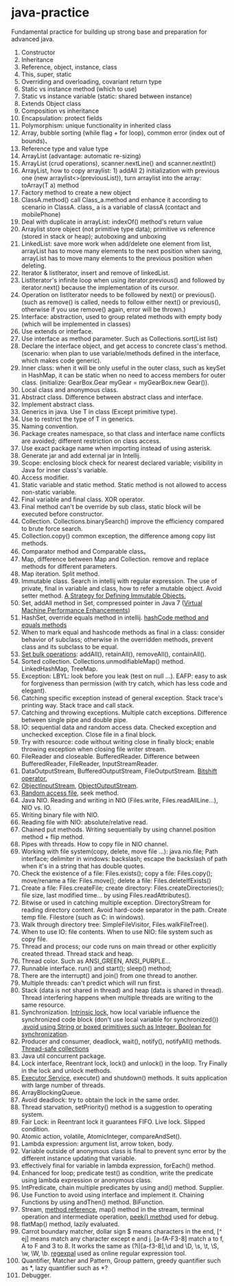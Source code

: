 # java-practice
Fundamental practice for building up strong base and preparation for advanced java.
1. Constructor
2. Inheritance
3. Reference, object, instance, class
4. This, super, static
5. Overriding and overloading, covariant return type
6. Static vs instance method (which to use)
7. Static vs instance variable (static: shared between instance)
8. Extends Object class
9. Composition vs inheritance
10. Encapsulation: protect fields
11. Polymorphism: unique functionality in inherited class
12. Array, bubble sorting (while flag + for loop), common error (index out of bounds)、
13. Reference type and value type
14. ArrayList (advantage: automatic re-sizing)
15. ArrayList (crud operations), scanner.nextLine() and scanner.nextInt()
16. ArrayList, how to copy arraylist: 1) addAll 2) initialization with previous one (new arraylist<>(previousList)), 
    turn arraylist into the array: toArray(T a) method
17. Factory method to create a new object
18. ClassA.method() call Class_a.method and enhance it according to scenario in ClassA. 
    class_ a is a variable of classA (contact and mobilePhone)
19. Deal with duplicate in arrayList: indexOf() method's return value
20. Arraylist store object (not primitive type data); primitive vs reference (stored in stack or heap); 
    autoboxing and unboxing
21. LinkedList: save more work when add/delete one element from list, arrayList has to move many elements to the next position when saving,
    arrayList has to move many elements to the previous position when deleting.
22. Iterator & listIterator, insert and remove of linkedList.
23. ListIterator's infinite loop when using iterator.previous() and followed by iterator.next() because the implementation of its cursor.
24. Operation on listIterator needs to be followed by next() or previous(). (such as remove() is called, needs to follow either
    next() or previous(), otherwise if you use remove() again, error will be thrown.)
25. Interface: abstraction, used to group related methods with empty body (which will be implemented in classes)
26. Use extends or interface.
27. Use interface as method parameter. Such as Collections.sort(List<T> list)
28. Declare the interface object, and get access to concrete class's method. (scenario: when plan to use variable/methods defined in
    the interface, which makes code generic).
29. Inner class: when it will be only useful in the outer class, such as keySet in HashMap, it can be static when no 
    need to access members for outer class. (initialize: GearBox.Gear myGear = myGearBox.new Gear()).
30. Local class and anonymous class.
31. Abstract class. Difference between abstract class and interface.
32. Implement abstract class.
33. Generics in java. Use T in class (Except primitive type).
34. Use <T extends someClass> to restrict the type of T in generics.
35. Naming convention.
36. Package creates namespace, so that class and interface name conflicts are avoided; different restriction on class access.
37. Use exact package name when importing instead of using asterisk.
38. Generate jar and add external jar in Intellij.
39. Scope: enclosing block check for nearest declared variable; visibility in Java for inner class's variable.
40. Access modifier.
41. Static variable and static method. Static method is not allowed to access non-static variable.
42. Final variable and final class. XOR operator.
43. Final method can't be override by sub class, static block will be executed before constructor.
44. Collection. Collections.binarySearch() improve the efficiency compared to brute force search.
45. Collection.copy() common exception, the difference among copy list methods.
46. Comparator method and Comparable class。
47. Map, difference between Map and Collection. remove and replace methods for different parameters.
48. Map iteration. Split method.
49. Immutable class. Search in intellij with regular expression. The use of private, final in variable and class, how to 
    refer a mutable object. Avoid setter method. [A Strategy for Defining Immutable Objects.](https://docs.oracle.com/javase/tutorial/essential/concurrency/imstrat.html)
50. Set, addAll method in Set, compressed pointer in Java 7 ([Virtual Machine Performance Enhancements](https://docs.oracle.com/javase/8/docs/technotes/guides/vm/performance-enhancements-7.html))
51. HashSet, override equals method in intellij. [hashCode method and equals methods](https://docs.oracle.com/javase/8/docs/api/java/lang/Object.html#equals-java.lang.Object-)
52. When to mark equal and hashcode methods as final in a class: consider behavior of subclass; otherwise
    in the overridden methods, prevent class and its subclass to be equal.
53. [Set bulk operations](https://docs.oracle.com/javase/tutorial/collections/interfaces/set.html): addAll(), retainAll(), removeAll(), containAll().
54. Sorted collection. Collections.unmodifiableMap() method. LinkedHashMap, TreeMap.
55. Exception: LBYL: look before you leak (test on null ...). EAFP: easy to ask for forgiveness than permission 
    (with try catch, which has less code and elegant).
56. Catching specific exception instead of general exception. Stack trace's printing way. Stack trace and call stack.
57. Catching and throwing exceptions. Multiple catch exceptions. Difference between single pipe and double pipe.
58. IO: sequential data and random access data. Checked exception and unchecked exception. Close file in a final block.
59. Try with resource: code without writing close in finally block; enable throwing exception when closing file writer stream.
60. FileReader and closeable. BufferedReader. Difference between BufferedReader, FileReader, InputStreamReader.
61. DataOutputStream, BufferedOutputStream, FileOutputStream. [Bitshift operator.](http://docs.oracle.com/javase/tutorial/java/nutsandbolts/op3.html)
62. [ObjectInputStream](https://docs.oracle.com/javase/7/docs/api/java/io/ObjectInputStream.html), [ObjectOutputStream](https://docs.oracle.com/javase/7/docs/api/java/io/ObjectOutputStream.html).
63. [Random access file](https://docs.oracle.com/javase/7/docs/api/java/io/RandomAccessFile.html#:~:text=A%20random%20access%20file%20behaves,pointer%20past%20the%20bytes%20read.), seek method.
64. Java NIO. Reading and writing in NIO (Files.write, Files.readAllLine...), NIO vs. IO.
65. Writing binary file with NIO.
66. Reading file with NIO: absolute/relative read.
67. Chained put methods. Writing sequentially by using channel.position method + flip method.
68. Pipes with threads. How to copy file in NIO channel.
69. Working with file system(copy, delete, move file ...): java.nio.file; Path interface; delimiter in windows: backslash;
    escape the backslash of path when it's in a string that has double quotes.
70. Check the existence of a file: Files.exists(); copy a file: Files.copy(); move/rename a file: Files.move();
    delete a file: Files.deleteIfExists()
71. Create a file: Files.createFile; create directory: Files.createDirectories(); file size, last modified time... by using
    Files.readAttributes().
72. Bitwise or used in catching multiple exception. DirectoryStream for reading directory content. Avoid hard-code separator
    in the path. Create temp file. Filestore (such as C: in windows).
73. Walk through directory tree: SimpleFileVisitor, Files.walkFileTree().
74. When to use IO: file contents. When to use NIO: file system such as copy file.
75. Thread and process; our code runs on main thread or other explicitly created thread. Thread stack and heap.
76. Thread color. Such as ANSI_GREEN, ANSI_PURPLE...
80. Runnable interface. run() and start(); sleep() method; 
81. There are the interrupt() and join() from one thread to another.
82. Multiple threads: can't predict which will run first. 
83. Stack (data is not shared in thread) and heap (data is shared in thread). Thread interfering happens when multiple
    threads are writing to the same resource. 
84. Synchronization. [Intrinsic lock](https://docs.oracle.com/javase/tutorial/essential/concurrency/locksync.html#:~:text=Every%20object%20has%20an%20intrinsic,when%20it's%20done%20with%20them.),
    how local variable influence the synchronized code block (don't use local variable for synchronized())
    ,[avoid using String or boxed primitives such as Integer, Boolean for synchronization](https://rules.sonarsource.com/java/RSPEC-1860).
85. Producer and consumer, deadlock, wait(), notify(), notifyAll() methods. [Thread-safe collections](https://docs.oracle.com/javase/8/docs/api/java/util/Collections.html#synchronizedList(java.util.List))
86. Java util concurrent package. 
87. Lock interface, Reentrant lock, lock() and unlock() in the loop. Try Finally in the lock and unlock methods. 
88. [Executor Service](https://docs.oracle.com/javase/8/docs/api/java/util/concurrent/ExecutorService.html), execute() and shutdown() methods. It suits application with large number of threads.
89. ArrayBlockingQueue.
90. Avoid deadlock: try to obtain the lock in the same order.
91. Thread starvation, setPriority() method is a suggestion to operating system.
92. Fair Lock: in Reentrant lock it guarantees FIFO. Live lock. Slipped condition. 
93. Atomic action, volatile, AtomicInteger, compareAndSet().
94. Lambda expression: argument list, arrow token, body.
95. Variable outside of anonymous class is final to prevent sync error by the different instance updating that variable.
96. effectively final for variable in lambda expression, forEach() method.
97. Enhanced for loop; predicate test() as condition, write the predicate using lambda expression or anonymous class.
98. IntPredicate, chain multiple predicates by using and() method. Supplier.
99. Use Function to avoid using interface and implement it. Chaining Functions by using andThen() method. BiFunction.
100. Stream, [method reference](https://docs.oracle.com/javase/tutorial/java/javaOO/methodreferences.html), map() method
    in the stream, terminal operation and intermediate operation, [peek() method](https://docs.oracle.com/javase/8/docs/api/java/util/stream/Stream.html#peek-java.util.function.Consumer-) used for debug.
101. flatMap() method, lazily evaluated.
102. Carrot boundary matcher, dollar sign $ means characters in the end, [^ ej] means match any character except e and j.
     [a-fA-F3-8] match a to f, A to F and 3 to 8. It works the same as (?i)[a-f3-8],\\d and \\D, \\s, \t, \\S, \\w, \\W, \\b.
     [regexpal](https://www.regexpal.com/) used as online regular expression tool.
103. Quantifier, Matcher and Pattern, Group pattern, greedy quantifier such as *, lazy quantifier such as *?
104. Debugger.